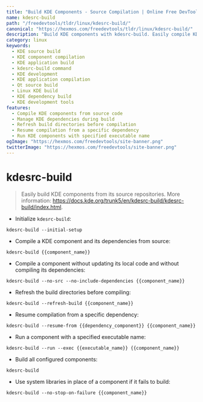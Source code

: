 ```yaml
---
title: "Build KDE Components - Source Compilation | Online Free DevTools by Hexmos"
name: kdesrc-build
path: "/freedevtools/tldr/linux/kdesrc-build/"
canonical: "https://hexmos.com/freedevtools/tldr/linux/kdesrc-build/"
description: "Build KDE components with kdesrc-build. Easily compile KDE applications and dependencies from source code repositories using command-line options. Free online tool, no registration required."
category: linux
keywords:
  - KDE source build
  - KDE component compilation
  - KDE application build
  - kdesrc-build command
  - KDE development
  - KDE application compilation
  - Qt source build
  - Linux KDE build
  - KDE dependency build
  - KDE development tools
features:
  - Compile KDE components from source code
  - Manage KDE dependencies during build
  - Refresh build directories before compilation
  - Resume compilation from a specific dependency
  - Run KDE components with specified executable name
ogImage: "https://hexmos.com/freedevtools/site-banner.png"
twitterImage: "https://hexmos.com/freedevtools/site-banner.png"
---
```


# kdesrc-build

> Easily build KDE components from its source repositories.
> More information: <https://docs.kde.org/trunk5/en/kdesrc-build/kdesrc-build/index.html>.

- Initialize `kdesrc-build`:

`kdesrc-build --initial-setup`

- Compile a KDE component and its dependencies from source:

`kdesrc-build {{component_name}}`

- Compile a component without updating its local code and without compiling its dependencies:

`kdesrc-build --no-src --no-include-dependencies {{component_name}}`

- Refresh the build directories before compiling:

`kdesrc-build --refresh-build {{component_name}}`

- Resume compilation from a specific dependency:

`kdesrc-build --resume-from {{dependency_component}} {{component_name}}`

- Run a component with a specified executable name:

`kdesrc-build --run --exec {{executable_name}} {{component_name}}`

- Build all configured components:

`kdesrc-build`

- Use system libraries in place of a component if it fails to build:

`kdesrc-build --no-stop-on-failure {{component_name}}`
